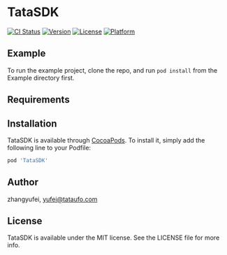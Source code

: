 # TataSDK

[![CI Status](https://img.shields.io/travis/zhangyufei/TataSDK.svg?style=flat)](https://travis-ci.org/zhangyufei/TataSDK)
[![Version](https://img.shields.io/cocoapods/v/TataSDK.svg?style=flat)](https://cocoapods.org/pods/TataSDK)
[![License](https://img.shields.io/cocoapods/l/TataSDK.svg?style=flat)](https://cocoapods.org/pods/TataSDK)
[![Platform](https://img.shields.io/cocoapods/p/TataSDK.svg?style=flat)](https://cocoapods.org/pods/TataSDK)

## Example

To run the example project, clone the repo, and run `pod install` from the Example directory first.

## Requirements

## Installation

TataSDK is available through [CocoaPods](https://cocoapods.org). To install
it, simply add the following line to your Podfile:

```ruby
pod 'TataSDK'
```

## Author

zhangyufei, yufei@tataufo.com

## License

TataSDK is available under the MIT license. See the LICENSE file for more info.
